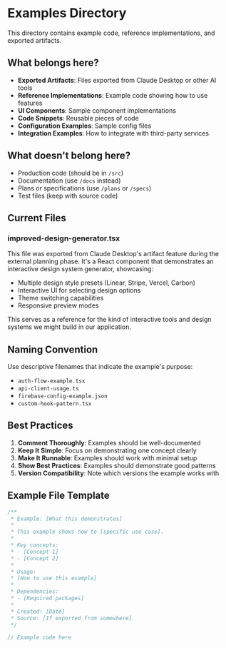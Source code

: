 # Examples Directory

This directory contains example code, reference implementations, and exported artifacts.

## What belongs here?

- **Exported Artifacts**: Files exported from Claude Desktop or other AI tools
- **Reference Implementations**: Example code showing how to use features
- **UI Components**: Sample component implementations
- **Code Snippets**: Reusable pieces of code
- **Configuration Examples**: Sample config files
- **Integration Examples**: How to integrate with third-party services

## What doesn't belong here?

- Production code (should be in `/src`)
- Documentation (use `/docs` instead)
- Plans or specifications (use `/plans` or `/specs`)
- Test files (keep with source code)

## Current Files

### improved-design-generator.tsx
This file was exported from Claude Desktop's artifact feature during the external planning phase. It's a React component that demonstrates an interactive design system generator, showcasing:
- Multiple design style presets (Linear, Stripe, Vercel, Carbon)
- Interactive UI for selecting design options
- Theme switching capabilities
- Responsive preview modes

This serves as a reference for the kind of interactive tools and design systems we might build in our application.

## Naming Convention

Use descriptive filenames that indicate the example's purpose:
- `auth-flow-example.tsx`
- `api-client-usage.ts`
- `firebase-config-example.json`
- `custom-hook-pattern.tsx`

## Best Practices

1. **Comment Thoroughly**: Examples should be well-documented
2. **Keep It Simple**: Focus on demonstrating one concept clearly
3. **Make It Runnable**: Examples should work with minimal setup
4. **Show Best Practices**: Examples should demonstrate good patterns
5. **Version Compatibility**: Note which versions the example works with

## Example File Template

```typescript
/**
 * Example: [What this demonstrates]
 * 
 * This example shows how to [specific use case].
 * 
 * Key concepts:
 * - [Concept 1]
 * - [Concept 2]
 * 
 * Usage:
 * [How to use this example]
 * 
 * Dependencies:
 * - [Required packages]
 * 
 * Created: [Date]
 * Source: [If exported from somewhere]
 */

// Example code here
```